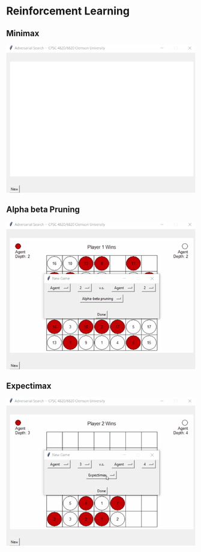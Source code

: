 # Reinforcement Learning 

## Minimax
![](https://github.com/Praj390/CPSC6420_Artificial_Intelligence/blob/main/Adversarial%20Games/minimax.gif)
## Alpha beta Pruning
![](https://github.com/Praj390/CPSC6420_Artificial_Intelligence/blob/main/Adversarial%20Games/alphabeta.gif)
## Expectimax
![](https://github.com/Praj390/CPSC6420_Artificial_Intelligence/blob/main/Adversarial%20Games/expectimax.gif)

